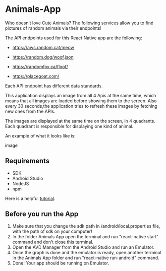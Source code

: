 # Animals-App
Who doesn’t love Cute Animals? The following services allow you to find pictures of random animals via their endpoints!

The API endpoints used for this React Native app are the following:

* https://aws.random.cat/meow
  
* https://random.dog/woof.json
  
* https://randomfox.ca/floof/
  
* https://placegoat.com/
  
Each API endpoint has different data standards.  

This application displays an image from all 4 Apis at the same time, which means that all images are loaded before showing them to the screen. Also every 30 seconds,the application tries to refresh these images by fetching new ones from the APIs.

The images are displayed at the same time on the screen, in 4 quadrants. Each quadrant is
responsible for displaying one kind of animal.

An example of what it looks like is:

image

## Requirements
* SDK
* Android Studio
* NodeJS
* npm

Here is a helpful [tutorial](https://www.tutorialspoint.com/react_native/react_native_environment_setup.htm).

## Before you run the App
1. Make sure that you change the sdk path in /android/local.properties file, with the path of sdk on your computer!
2. In the folder Animals App open the terminal and run "react-native start" command and don't close this terminal.
3. Open the AVD Manager from the Android Studio and run an Emulator.
4. Once the graph is done and the emulator is ready, open another terminal in the Animals App folder and run "react-native run-android" command.
5. Done! Your app should be running on Emulator.
